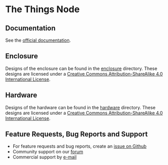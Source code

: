 # The Things Node

## Documentation

See the [official documentation](https://www.thethingsnetwork.org/docs/devices/node/).

## Enclosure

Designs of the enclosure can be found in the [enclosure](./enclosure) directory. These designs are licensed under a [Creative Commons Attribution-ShareAlike 4.0 International License](http://creativecommons.org/licenses/by-sa/4.0/).

## Hardware

Designs of the hardware can be found in the [hardware](./hardware) directory. These designs are licensed under a [Creative Commons Attribution-ShareAlike 4.0 International License](http://creativecommons.org/licenses/by-sa/4.0/).

## Feature Requests, Bug Reports and Support

- For feature requests and bug reports, create an [issue on Github](https://github.com/TheThingsProducts/node/issues)
- Community support on our [forum](https://www.thethingsnetwork.org/forum/)
- Commercial support by [e-mail](mailto:support@thethingsproducts.com)
